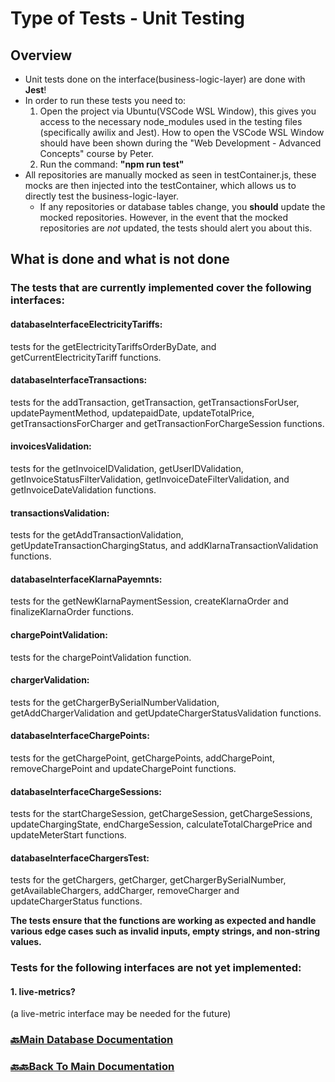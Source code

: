 
# Type of Tests - Unit Testing

## Overview

 - Unit tests done on the interface(business-logic-layer) are done with **Jest**!
  - In order to run these tests you need to:
	 1. Open the project via Ubuntu(VSCode WSL Window), this gives you access to the necessary node_modules used in the testing files (specifically awilix and Jest). How to open the VSCode WSL Window should have been shown during  the "Web Development - Advanced Concepts" course by Peter.
	 2. Run the command: **"npm run test"**
 - All repositories are manually mocked as seen in testContainer.js, these mocks are then injected into the testContainer, which allows us to directly test the business-logic-layer.
	 - If any repositories or database tables change, you **should** update the mocked repositories. However, in the event that the mocked repositories are *not* updated, the tests should alert you about this.


## What is done and what is not done
### The tests that are currently implemented cover the following interfaces:

#### databaseInterfaceElectricityTariffs:
 tests for the getElectricityTariffsOrderByDate, and getCurrentElectricityTariff functions.


#### databaseInterfaceTransactions: 
tests for the addTransaction, getTransaction, getTransactionsForUser, updatePaymentMethod, updatepaidDate, updateTotalPrice, getTransactionsForCharger and getTransactionForChargeSession functions.

#### invoicesValidation: 
tests for the getInvoiceIDValidation, getUserIDValidation, getInvoiceStatusFilterValidation, getInvoiceDateFilterValidation, and 
getInvoiceDateValidation functions.

#### transactionsValidation: 
tests for the getAddTransactionValidation, getUpdateTransactionChargingStatus, and addKlarnaTransactionValidation functions.

#### databaseInterfaceKlarnaPayemnts:
tests for the getNewKlarnaPaymentSession, createKlarnaOrder and finalizeKlarnaOrder functions.

#### chargePointValidation:
tests for the chargePointValidation function.

#### chargerValidation:
tests for the getChargerBySerialNumberValidation, getAddChargerValidation and getUpdateChargerStatusValidation functions.

#### databaseInterfaceChargePoints:
tests for the getChargePoint, getChargePoints, addChargePoint, removeChargePoint and updateChargePoint functions.

#### databaseInterfaceChargeSessions:
tests for the startChargeSession, getChargeSession, getChargeSessions, updateChargingState, endChargeSession, calculateTotalChargePrice and updateMeterStart functions.

#### databaseInterfaceChargersTest:
tests for the getChargers, getCharger, getChargerBySerialNumber, getAvailableChargers, addCharger, removeCharger and updateChargerStatus functions.


**The tests ensure that the functions are working as expected and handle various edge cases such as invalid inputs, empty strings, and non-string values.**

### Tests for the following interfaces are not yet implemented:

 #### 1. live-metrics? 
 (a live-metric interface may be needed for the future)

### [🔙Main Database Documentation](../../../docs/db/README.md)

### [🔙🔙Back To Main Documentation](../../../../README.md)
